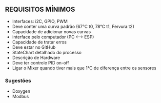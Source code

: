 ## REQUISITOS MÍNIMOS

- Interfaces: i2C, GPIO, PWM
- Deve conter uma curva padrão (67°C t0, 78°C t1, Fervura t2)
- Capacidade de adicionar novas curvas
- interface pelo computador (PC <--> ESP)
- Capacidade de tratar erros
- Deve estar no GitHub
- StateChart detalhado do processo
- Descrição de Hardware
- Deve ter controle PID on-off
- Ligar o Mixer quando tiver mais que 1°C de diferença entre os sensores

### Sugestões

- Doxygen
- Modbus
